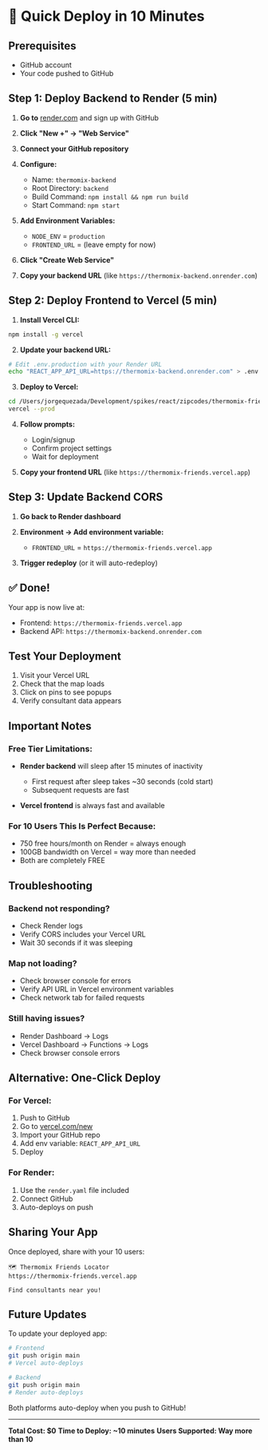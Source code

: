 # 🚀 Quick Deploy in 10 Minutes

## Prerequisites
- GitHub account
- Your code pushed to GitHub

## Step 1: Deploy Backend to Render (5 min)

1. **Go to** [render.com](https://render.com) and sign up with GitHub

2. **Click "New +" → "Web Service"**

3. **Connect your GitHub repository**

4. **Configure:**
   - Name: `thermomix-backend`
   - Root Directory: `backend`
   - Build Command: `npm install && npm run build`
   - Start Command: `npm start`

5. **Add Environment Variables:**
   - `NODE_ENV` = `production`
   - `FRONTEND_URL` = (leave empty for now)

6. **Click "Create Web Service"**

7. **Copy your backend URL** (like `https://thermomix-backend.onrender.com`)

## Step 2: Deploy Frontend to Vercel (5 min)

1. **Install Vercel CLI:**
```bash
npm install -g vercel
```

2. **Update your backend URL:**
```bash
# Edit .env.production with your Render URL
echo "REACT_APP_API_URL=https://thermomix-backend.onrender.com" > .env.production
```

3. **Deploy to Vercel:**
```bash
cd /Users/jorgequezada/Development/spikes/react/zipcodes/thermomix-friends
vercel --prod
```

4. **Follow prompts:**
   - Login/signup
   - Confirm project settings
   - Wait for deployment

5. **Copy your frontend URL** (like `https://thermomix-friends.vercel.app`)

## Step 3: Update Backend CORS

1. **Go back to Render dashboard**

2. **Environment → Add environment variable:**
   - `FRONTEND_URL` = `https://thermomix-friends.vercel.app`

3. **Trigger redeploy** (or it will auto-redeploy)

## ✅ Done!

Your app is now live at:
- Frontend: `https://thermomix-friends.vercel.app`
- Backend API: `https://thermomix-backend.onrender.com`

## Test Your Deployment

1. Visit your Vercel URL
2. Check that the map loads
3. Click on pins to see popups
4. Verify consultant data appears

## Important Notes

### Free Tier Limitations:
- **Render backend** will sleep after 15 minutes of inactivity
  - First request after sleep takes ~30 seconds (cold start)
  - Subsequent requests are fast
  
- **Vercel frontend** is always fast and available

### For 10 Users This Is Perfect Because:
- 750 free hours/month on Render = always enough
- 100GB bandwidth on Vercel = way more than needed
- Both are completely FREE

## Troubleshooting

### Backend not responding?
- Check Render logs
- Verify CORS includes your Vercel URL
- Wait 30 seconds if it was sleeping

### Map not loading?
- Check browser console for errors
- Verify API URL in Vercel environment variables
- Check network tab for failed requests

### Still having issues?
- Render Dashboard → Logs
- Vercel Dashboard → Functions → Logs
- Check browser console errors

## Alternative: One-Click Deploy

### For Vercel:
1. Push to GitHub
2. Go to [vercel.com/new](https://vercel.com/new)
3. Import your GitHub repo
4. Add env variable: `REACT_APP_API_URL`
5. Deploy

### For Render:
1. Use the `render.yaml` file included
2. Connect GitHub
3. Auto-deploys on push

## Sharing Your App

Once deployed, share with your 10 users:
```
🗺️ Thermomix Friends Locator
https://thermomix-friends.vercel.app

Find consultants near you!
```

## Future Updates

To update your deployed app:
```bash
# Frontend
git push origin main
# Vercel auto-deploys

# Backend
git push origin main  
# Render auto-deploys
```

Both platforms auto-deploy when you push to GitHub!

---

**Total Cost: $0**
**Time to Deploy: ~10 minutes**
**Users Supported: Way more than 10**